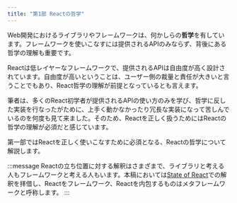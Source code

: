 ```yaml
---
title: "第1部 Reactの哲学"
---
```


Web開発におけるライブラリやフレームワークは、何かしらの**哲学**を有しています。フレームワークを使いこなすには提供されるAPIのみならず、背後にある哲学の理解も重要です。

Reactは低レイヤーなフレームワークで、提供されるAPIは自由度が高く設計されています。自由度が高いということは、ユーザー側の裁量と責任が大きいと言うことでもあり、React哲学の理解が前提となっているとも言えます。

筆者は、多くのReact初学者が提供されるAPIの使い方のみを学び、哲学に反した実装を行なったがために、上手く動かなかったり冗長な実装になって苦しんでいるのを何度も見て来ました。そのため、Reactを正しく扱うためにはReactの哲学の理解が必須だと感じています。

第一部ではReactを正しく使いこなすために必須となる、Reactの哲学について解説します。

:::message
Reactの立ち位置に対する解釈はさまざまで、ライブラリと考える人もフレームワークと考える人もいます。本稿においては[State of React](https://2024.stateofreact.com/en-US/libraries/back-end-infrastructure/#meta_frameworks_ratios)での解釈を拝借し、Reactをフレームワーク、Reactを内包するものはメタフレームワークと呼称します。
:::
